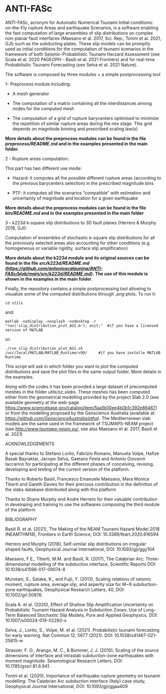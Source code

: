 # ANTI-FASc

ANTI-FASc, acronym for Automatic Numerical Tsunami Initial conditions: on-the-Fly rupture Areas and earthquake Scenarios, is a software enabling the fast computation of large ensembles of slip distributions on complex non-planar fault interfaces (Maesano et al. 2017, Sci. Rep.; Tonini et al. 2021, GJI) such as the subducting plates. These slip models can be promptly used as initial conditions for the computation of tsunami scenarios in the framework of both Seismic-Probabilistic Tsunami Harzard Assessment (see Scala et al. 2020 PAGEOPH - Basili et al. 2021 Frontiers) and for real-time Probabilisitic Tsunami Forecasting (see Selva et al. 2021 Nature).

The software is composed by three modules + a simple postprocessing tool

1- Preprocess module including:
    
   - A mesh generator 
    
   - The computation of a matrix containing all the interdistances among nodes for the computed mesh
    
   - The computation of a grid of rupture barycenters optimised to minimize the repetition of similar rupture areas during the nex stage. This grid depends on magnitude binning and prescribed scaling law(s)

**More details about the preprocess modules can be found in the file *preprocess/README.md* and in the examples presented in the main folder**.

2 - Rupture areas computation:
    
   This part has two different use mode:
         
   - Hazard: it computes all the possible different rupture areas (according to the previous barycenters selection) in the prescribed magnitude bins
         
   - PTF: it computes all the scenarios “compatible” with estimation and uncertainty of magnitude and location for a given earthquake

**More details about the preprocess modules can be found in the file *bin/README.md* and in the examples presented in the main folder**

3 - k223d k-square slip distributions to 3D fault planes (Herrero & Murphy 2018, GJI):

   Computation of ensembles of stochastic k-square slip distributions for all the previously selected areas also accounting for other conditions (e.g. homogeneous or variable rigidity, surface slip amplification)
  
**More details about the k223d module and its original sources can be found in the file *src/k223d/README.md* (*https://github.com/antonioscalaunina/ANTI-FASc/blob/main/src/k223d/README.md*). The use of this module is shown in the examples in the main folder**.


Finally, the repository contains a simple postprocessing tool allowing to visualize some of the computed distributions through *.png* plots. To run it:

    cd utils
    
and:

    matlab -nodisplay -nosplash -nodesktop -r "run('slip_distribution_plot_AGI.m'); exit;"  #if you have a licensed version of MATLAB
    
or:

    ./run_slip_distribution_plot_AGI.sh /usr/local/MATLAB/MATLAB_Runtime/v99/     #if you have installe MATLAB Runtime
    
This script will ask in which folder you want to plot the computed distributions and save the plot files in the same output folder. More details in the examples.


Along with the codes it has been provided a large dataset of precomputed meshes in the folder *utils/sz_slabs*. These meshes has been computed either from the geometrical modelling provided by the project Slab 2.0 (see available geometry at the web-page https://www.sciencebase.gov/catalog/item/5aa1b00ee4b0b1c392e86467) or from the modelling proposed by the Geoscience Australia (available at: *https://github.com/GeoscienceAustralia/ptha*). The Mediterranean slab models are the same used in the framework of TSUMAPS-NEAM project (see *http://www.tsumaps-neam.eu/*, see also Maesano et al. 2017, Basili et al. 2021)

ACKNOWLEDGEMENTS

A special thanks to Stefano Lorito, Fabrizio Romano, Manuela Volpe, Hafize Basak Bayraktar, Jacopo Selva, Gaetano Festa and Antonio Giovanni Iaccarino for participating at the different phases of conceiving, revising, developing and testing of the current version of the platform.

Thanks to Roberto Basili, Francesco Emanuele Maesano, Mara Monica Tiberti and Gareth Davies for their precious contribution in the definition of the slabs database distributed along with this platform

Thanks to Shane Murphy and Andre Herrero for their valuable contribution in developing and training to use the softwares composing the third module of the platform  



BIBLIOGRAPHY

Basili R. et al. (2021), The Making of the NEAM Tsunami Hazard Model 2018 (NEAMTHM18), Frontiers in Earth Science, DOI: 10.3389/feart.2020.616594 

Herrero and Murphy (2018), 	Self-similar slip distributions on irregular shaped faults, Geophysical Journal International, DOI: 10.1093/gji/ggy104

Maesano, F.E., Tiberti, M.M. and Basili, R. (2017), The Calabrian Arc: Three-dimensional modelling of the subduction interface, Scientific Reports DOI: 10.1038/s41598-017-09074-8

Murotani, S., Satake, K., and Fujii, Y. (2013), Scaling relations of seismic moment, rupture area, average slip, and asperity size for M~9 subduction-zone earthquakes, Geophysical Research Letters, 40, DOI: 10.1002/grl.50976.

Scala A. et al. (2020), Effect of Shallow Slip Amplification Uncertainty on Probabilistic Tsunami Hazard Analysis in Subduction Zones: Use of Long-Term Balanced Stochastic Slip Models, Pure and Applied Geophysics, DOI: 10.1007/s00024-019-02260-x

Selva, J., Lorito, S., Volpe, M. et al. (2021). Probabilistic tsunami forecasting for early warning. Nat Commun 12, 5677 (2021). DOI: 10.1038/s41467-021-25815-w

Strasser, F. O., Arango, M. C., & Bommer, J. J. (2010), Scaling of the source dimensions of interface and intraslab subduction-zone earthquakes with moment magnitude. Seismological Research Letters, DOI: 10.1785/gssrl.81.6.941.

Tonini et al. (2020), Importance of earthquake rupture geometry on tsunami modelling: The Calabrian Arc subduction interface (Italy) case study, Geophysical Journal International, DOI: 10.1093/gji/ggaa409
